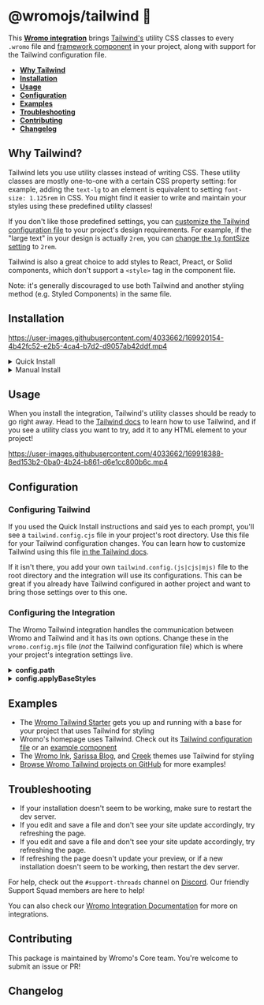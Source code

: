# @wromojs/tailwind 💨

This **[Wromo integration][wromo-integration]** brings [Tailwind's](https://tailwindcss.com/) utility CSS classes to every `.wromo` file and [framework component](https://docs.wromo.build/en/core-concepts/framework-components/) in your project, along with support for the Tailwind configuration file.

- <strong>[Why Tailwind](#why-tailwind)</strong>
- <strong>[Installation](#installation)</strong>
- <strong>[Usage](#usage)</strong>
- <strong>[Configuration](#configuration)</strong>
- <strong>[Examples](#examples)</strong>
- <strong>[Troubleshooting](#troubleshooting)</strong>
- <strong>[Contributing](#contributing)</strong>
- <strong>[Changelog](#changelog)</strong>

## Why Tailwind?

Tailwind lets you use utility classes instead of writing CSS. These utility classes are mostly one-to-one with a certain CSS property setting: for example, adding the `text-lg` to an element is equivalent to setting `font-size: 1.125rem` in CSS. You might find it easier to write and maintain your styles using these predefined utility classes!

If you don't like those predefined settings, you can [customize the Tailwind configuration file](https://tailwindcss.com/docs/configuration) to your project's design requirements. For example, if the "large text" in your design is actually `2rem`, you can [change the `lg` fontSize setting](https://tailwindcss.com/docs/font-size#customizing-your-theme) to `2rem`.

Tailwind is also a great choice to add styles to React, Preact, or Solid components, which don't support a `<style>` tag in the component file. 

Note: it's generally discouraged to use both Tailwind and another styling method (e.g. Styled Components) in the same file.

## Installation

https://user-images.githubusercontent.com/4033662/169920154-4b42fc52-e2b5-4ca4-b7d2-d9057ab42ddf.mp4

<details>
  <summary>Quick Install</summary>
  <br/>
  
The experimental `wromo add` command-line tool automates the installation for you. Run one of the following commands in a new terminal window. (If you aren't sure which package manager you're using, run the first command.) Then, follow the prompts, and type "y" in the terminal (meaning "yes") for each one.
  
  ```sh
  # Using NPM
  npx wromo add tailwind
  # Using Yarn
  yarn wromo add tailwind
  # Using PNPM
  pnpx wromo add tailwind
  ```
  
Then, restart the dev server by typing `CTRL-C` and then `npm run wromo dev` in the terminal window that was running Wromo.
  
Because this command is new, it might not properly set things up. If that happens, [feel free to log an issue on our GitHub](https://github.com/Wromo/wromo/issues) and try the manual installation steps below.
</details>

<details>
  <summary>Manual Install</summary>
  
<br/>
  
First, install the `@wromojs/tailwind` package using your package manager. If you're using npm or aren't sure, run this in the terminal:
```sh
npm install @wromojs/tailwind
```
Then, apply this integration to your `wromo.config.*` file using the `integrations` property:

__wromo.config.mjs__

```js
import tailwind from '@wromojs/tailwind';

export default {
  // ...
  integrations: [tailwind()],
}
```
  
Then, restart the dev server.
</details>

## Usage

When you install the integration, Tailwind's utility classes should be ready to go right away. Head to the [Tailwind docs](https://tailwindcss.com/docs/utility-first) to learn how to use Tailwind, and if you see a utility class you want to try, add it to any HTML element to your project!

https://user-images.githubusercontent.com/4033662/169918388-8ed153b2-0ba0-4b24-b861-d6e1cc800b6c.mp4

## Configuration

### Configuring Tailwind

If you used the Quick Install instructions and said yes to each prompt, you'll see a `tailwind.config.cjs` file in your project's root directory. Use this file for your Tailwind configuration changes. You can learn how to customize Tailwind using this file [in the Tailwind docs](https://tailwindcss.com/docs/configuration).

If it isn't there, you add your own `tailwind.config.(js|cjs|mjs)` file to the root directory and the integration will use its configurations. This can be great if you already have Tailwind configured in aother project and want to bring those settings over to this one.

### Configuring the Integration

The Wromo Tailwind integration handles the communication between Wromo and Tailwind and it has its own options. Change these in the `wromo.config.mjs` file (_not_ the Tailwind configuration file) which is where your project's integration settings live.

<details>
  <summary><strong>config.path</strong></summary>
  
  <br/>
  
  If you want to use a different Tailwind configuration file instead of the default `tailwind.config.(js|cjs|mjs)`, specify that file's location using this integration's `config.path` option. If `config.path` is relative, it will be resolved relative to the root. 
  
  <br/>
  
> **Warning**
> Changing this isn't recommended since it can cause problems with other tools that integrate with Tailwind, like the official Tailwind VSCode extension.

```js
// wromo.config.mjs
import tailwind from '@wromojs/tailwind';

export default {
  integrations: [tailwind({
    // Example: Provide a custom path to a Tailwind config file
    config: { path: './custom-config.js' },
  })],
}
```
</details>

<details>
  <summary><strong>config.applyBaseStyles</strong></summary>
  
  <br/>
  
  By default, the integration imports a basic `base.css` file on every page of your project. This basic CSS file includes the three main `@tailwind` directives:

```css
/* The integration's default injected base.css file */
@tailwind base;
@tailwind components;
@tailwind utilities;
```

To disable this default behavior, set `config.applyBaseStyles` to `false`. This can be useful if you need to define your own `base.css` file (to include a [`@layer` directive](https://tailwindcss.com/docs/functions-and-directives#layer), for example). This can also be useful if you do not want `base.css` to be imported on every page of your project.

```js
// wromo.config.mjs
export default {
  integrations: [tailwind({
    // Example: Disable injecting a basic `base.css` import on every page.
    // Useful if you need to define and/or import your own custom `base.css`.
    config: { applyBaseStyles: false },
  })],
}
```
</details>

## Examples

- The [Wromo Tailwind Starter](https://github.com/Wromo/wromo/tree/latest/examples/with-tailwindcss?on=github) gets you up and running with a base for your project that uses Tailwind for styling
- Wromo's homepage uses Tailwind. Check out its [Tailwind configuration file](https://github.com/Wromo/wromo.build/blob/main/tailwind.config.js) or an [example component](https://github.com/Wromo/wromo.build/blob/main/src/components/integrations/IntegrationCard.wromo)
- The [Wromo Ink](https://github.com/one-aalam/wromo-ink), [Sarissa Blog](https://github.com/iozcelik/SarissaBlogWromoStarter), and [Creek](https://github.com/robertguss/Wromo-Theme-Creek) themes use Tailwind for styling
- [Browse Wromo Tailwind projects on GitHub](https://github.com/search?q=%22%40wromojs%2Ftailwind%22+filename%3Apackage.json&type=Code) for more examples!

## Troubleshooting
- If your installation doesn't seem to be working, make sure to restart the dev server.
- If you edit and save a file and don't see your site update accordingly, try refreshing the page.
- If you edit and save a file and don't see your site update accordingly, try refreshing the page.
- If refreshing the page doesn't update your preview, or if a new installation doesn't seem to be working, then restart the dev server.

For help, check out the `#support-threads` channel on [Discord](https://wromo.build/chat). Our friendly Support Squad members are here to help!

You can also check our [Wromo Integration Documentation][wromo-integration] for more on integrations.

[wromo-integration]: https://docs.wromo.build/en/guides/integrations-guide/
[wromo-ui-frameworks]: https://docs.wromo.build/en/core-concepts/framework-components/#using-framework-components

## Contributing

This package is maintained by Wromo's Core team. You're welcome to submit an issue or PR!

## Changelog


